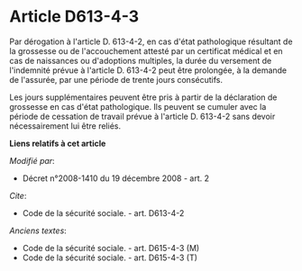 # Article D613-4-3

Par dérogation à l'article D. 613-4-2, en cas d'état pathologique résultant de la grossesse ou de l'accouchement attesté par
un certificat médical et en cas de naissances ou d'adoptions multiples, la durée du versement de l'indemnité prévue à
l'article D. 613-4-2 peut être prolongée, à la demande de l'assurée, par une période de trente jours consécutifs. 

Les jours supplémentaires peuvent être pris à partir de la déclaration de grossesse en cas d'état pathologique. Ils peuvent
se cumuler avec la période de cessation de travail prévue à l'article D. 613-4-2 sans devoir nécessairement lui être reliés.

**Liens relatifs à cet article**

_Modifié par_:

  - Décret n°2008-1410 du 19 décembre 2008 - art. 2

_Cite_:

  - Code de la sécurité sociale. - art. D613-4-2

_Anciens textes_:

  - Code de la sécurité sociale. - art. D615-4-3 (M)
  - Code de la sécurité sociale. - art. D615-4-3 (T)

